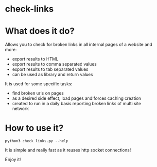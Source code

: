 # check-links

# What does it do?

Allows you to check for broken links in all internal pages of a website and more:
- export results to HTML
- export results to comma separated values
- export results to tab separated values
- can be used as library and return values

It is used for some specific tasks:
- find broken urls on pages
- as a desired side effect, load pages and forces caching creation
- created to run in a daily basis reporting broken links of multi site network

# How to use it?

```python3 check_links.py --help```

It is simple and really fast as it reuses http socket connections!

Enjoy it!
